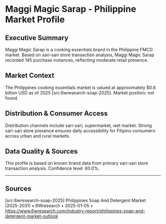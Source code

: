 # Maggi Magic Sarap - Philippine Market Profile
## Executive Summary
Maggi Magic Sarap is a cooking essentials brand in the Philippine FMCG market. Based on sari-sari store transaction analysis, Maggi Magic Sarap recorded 145 purchase instances, reflecting moderate retail presence.

## Market Context
The Philippines cooking essentials market is valued at approximately $0.6 billion USD as of 2025 [src:6wresearch-soap-2025]. Market position: not found. 
## Distribution & Consumer Access
Distribution channels include sari-sari, supermarket, wet market. Strong sari-sari store presence ensures daily accessibility for Filipino consumers across urban and rural markets.

## Data Quality & Sources
This profile is based on known brand data from primary sari-sari store transaction analysis. Confidence level: 60.0%.

---

## Sources
[src:6wresearch-soap-2025] Philippines Soap And Detergent Market (2025-2031) • 6Wresearch • 2025-01-05 • https://www.6wresearch.com/industry-report/philippines-soap-and-detergent-market-outlook
